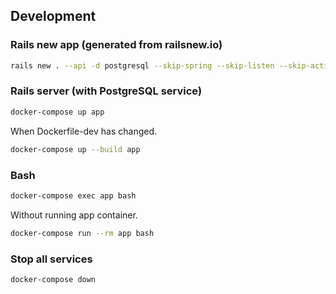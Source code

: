 ## Development

### Rails new app (generated from railsnew.io)

```sh
rails new . --api -d postgresql --skip-spring --skip-listen --skip-action-cable --skip-action-mailbox --skip-sprockets --skip-javascript --skip-turbolinks --skip-webpack-install --skip-yarn
```

### Rails server (with PostgreSQL service)

```sh
docker-compose up app
```

When Dockerfile-dev has changed.

```sh
docker-compose up --build app
```

### Bash

```sh
docker-compose exec app bash
```

Without running app container.

```sh
docker-compose run --rm app bash
```

### Stop all services

```sh
docker-compose down
```

